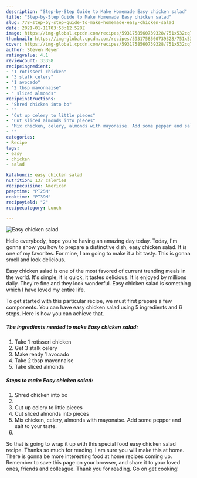 ```yaml
---
description: "Step-by-Step Guide to Make Homemade Easy chicken salad"
title: "Step-by-Step Guide to Make Homemade Easy chicken salad"
slug: 778-step-by-step-guide-to-make-homemade-easy-chicken-salad
date: 2021-01-11T03:53:12.528Z
image: https://img-global.cpcdn.com/recipes/5931758560739328/751x532cq70/easy-chicken-salad-recipe-main-photo.jpg
thumbnail: https://img-global.cpcdn.com/recipes/5931758560739328/751x532cq70/easy-chicken-salad-recipe-main-photo.jpg
cover: https://img-global.cpcdn.com/recipes/5931758560739328/751x532cq70/easy-chicken-salad-recipe-main-photo.jpg
author: Steven Meyer
ratingvalue: 4.1
reviewcount: 33358
recipeingredient:
- "1 rotisseri chicken"
- "3 stalk celery"
- "1 avocado"
- "2 tbsp mayonnaise"
- " sliced almonds"
recipeinstructions:
- "Shred chicken into bo"
- ""
- "Cut up celery to little pieces"
- "Cut sliced almonds into pieces"
- "Mix chicken, celery, almonds with mayonaise. Add some pepper and salt to your taste."
- ""
categories:
- Recipe
tags:
- easy
- chicken
- salad

katakunci: easy chicken salad 
nutrition: 137 calories
recipecuisine: American
preptime: "PT25M"
cooktime: "PT39M"
recipeyield: "2"
recipecategory: Lunch

---
```



![Easy chicken salad](https://img-global.cpcdn.com/recipes/5931758560739328/751x532cq70/easy-chicken-salad-recipe-main-photo.jpg)

Hello everybody, hope you're having an amazing day today. Today, I'm gonna show you how to prepare a distinctive dish, easy chicken salad. It is one of my favorites. For mine, I am going to make it a bit tasty. This is gonna smell and look delicious.

Easy chicken salad is one of the most favored of current trending meals in the world. It's simple, it is quick, it tastes delicious. It is enjoyed by millions daily. They're fine and they look wonderful. Easy chicken salad is something which I have loved my entire life.




To get started with this particular recipe, we must first prepare a few components. You can have easy chicken salad using 5 ingredients and 6 steps. Here is how you can achieve that.

<!--inarticleads1-->

##### The ingredients needed to make Easy chicken salad:

1. Take 1 rotisseri chicken
1. Get 3 stalk celery
1. Make ready 1 avocado
1. Take 2 tbsp mayonnaise
1. Take  sliced almonds




<!--inarticleads2-->

##### Steps to make Easy chicken salad:

1. Shred chicken into bo
1. 
1. Cut up celery to little pieces
1. Cut sliced almonds into pieces
1. Mix chicken, celery, almonds with mayonaise. Add some pepper and salt to your taste.
1. 




So that is going to wrap it up with this special food easy chicken salad recipe. Thanks so much for reading. I am sure you will make this at home. There is gonna be more interesting food at home recipes coming up. Remember to save this page on your browser, and share it to your loved ones, friends and colleague. Thank you for reading. Go on get cooking!
